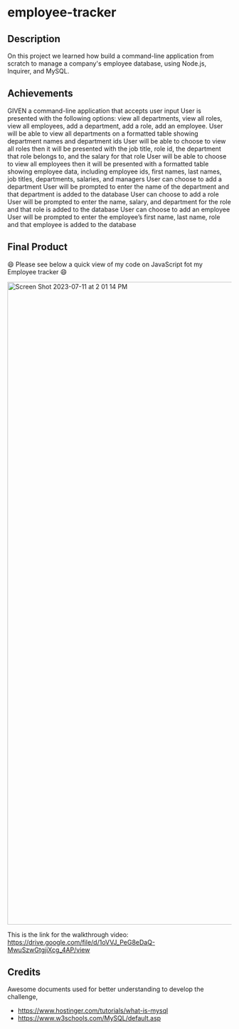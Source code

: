 # employee-tracker

## Description
On this project we learned how build a command-line application from scratch to manage a company's employee database, using Node.js, Inquirer, and MySQL.

## Achievements

GIVEN a command-line application that accepts user input
User is presented with the following options: view all departments, view all roles, view all employees, add a department, add a role, add an employee.
User will be able to view all departments on a formatted table showing department names and department ids
User will be able to choose to view all roles then it will be presented with the job title, role id, the department that role belongs to, and the salary for that role
User will be able to choose to view all employees then it will be presented with a formatted table showing employee data, including employee ids, first names, last names, job titles, departments, salaries, and managers 
User can choose to add a department
User will be prompted to enter the name of the department and that department is added to the database
User can choose to add a role
User will be prompted to enter the name, salary, and department for the role and that role is added to the database
User can choose to add an employee
User will be prompted to enter the employee’s first name, last name, role and that employee is added to the database 

## Final Product
😄 Please see below a quick view of my code on JavaScript fot my Employee tracker 😄

<img width="1440" alt="Screen Shot 2023-07-11 at 2 01 14 PM" src="https://github.com/HeiRiv/employee-tracker/assets/128196586/320814f8-53b7-438f-bee5-438d1277a605">


This is the link for the walkthrough video: https://drive.google.com/file/d/1oVVJ_PeG8eDaQ-MwuSzwGtgjiXcg_4AP/view

## Credits
Awesome documents used for better understanding to develop the challenge,
- https://www.hostinger.com/tutorials/what-is-mysql
- https://www.w3schools.com/MySQL/default.asp
